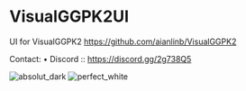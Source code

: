 # VisualGGPK2UI
UI for VisualGGPK2
https://github.com/aianlinb/VisualGGPK2

Contact:
• Discord :: https://discord.gg/2g738Q5

![absolut_dark](https://github.com/vmv/VisualGGPK2UI/assets/17906882/34417f4a-08ad-4629-bb72-9ba50078b11d)
![perfect_white](https://github.com/vmv/VisualGGPK2UI/assets/17906882/21649d90-d488-4ec6-8727-444f6399a715)



